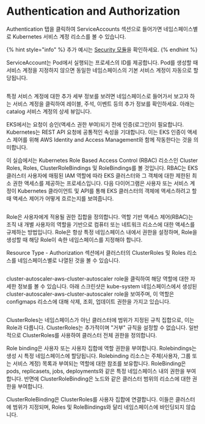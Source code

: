 # Authentication and Authorization

Authentication 탭을 클릭하여 ServiceAccounts 섹션으로 들어가면 네임스페이스별로 Kubernetes 서비스 계정 리소스를 볼 수 있습니다.

{% hint style="info" %}
추가 예시는 [Security 모듈](../../../security/)을 확인하세요.
{% endhint %}

ServiceAccount는 Pod에서 실행되는 프로세스의 ID를 제공합니다. Pod를 생성할 때 서비스 계정을 지정하지 않으면 동일한 네임스페이스의 기본 서비스 계정이 자동으로 할당됩니다.

<figure><img src="https://eksworkshop.com/assets/images/auth-resources-4bed81a9aa74a981e4a791e95fce37d4.jpg" alt=""><figcaption></figcaption></figure>

특정 서비스 계정에 대한 추가 세부 정보를 보려면 네임스페이스로 들어가서 보고자 하는 서비스 계정을 클릭하여 레이블, 주석, 이벤트 등의 추가 정보를 확인하세요. 아래는 catalog 서비스 계정의 상세 뷰입니다.

EKS에서는 요청이 승인(액세스 권한 부여)되기 전에 인증(로그인)이 필요합니다. Kubernetes는 REST API 요청에 공통적인 속성을 기대합니다. 이는 EKS 인증이 액세스 제어를 위해 AWS Identity and Access Management와 함께 작동한다는 것을 의미합니다.

이 실습에서는 Kubernetes Role Based Access Control (RBAC) 리소스인 Cluster Roles, Roles, ClusterRoleBindings 및 RoleBindings를 볼 것입니다. RBAC는 EKS 클러스터 사용자에 매핑된 IAM 역할에 따라 EKS 클러스터와 그 객체에 대한 제한된 최소 권한 액세스를 제공하는 프로세스입니다. 다음 다이어그램은 사용자 또는 서비스 계정이 Kubernetes 클라이언트 및 API를 통해 EKS 클러스터의 객체에 액세스하려고 할 때 액세스 제어가 어떻게 흐르는지를 보여줍니다.



<figure><img src="https://eksworkshop.com/assets/images/autz-index-636129e172c55c309f34e672a51bfc73.jpg" alt=""><figcaption></figcaption></figure>

Role은 사용자에게 적용될 권한 집합을 정의합니다. 역할 기반 액세스 제어(RBAC)는 조직 내 개별 사용자의 역할을 기반으로 컴퓨터 또는 네트워크 리소스에 대한 액세스를 규제하는 방법입니다. Role은 항상 특정 네임스페이스 내에서 권한을 설정하며, Role을 생성할 때 해당 Role이 속한 네임스페이스를 지정해야 합니다.

Resource Type - Authorization 섹션에서 클러스터의 ClusterRoles 및 Roles 리소스를 네임스페이스별로 나열된 것을 볼 수 있습니다.

<figure><img src="https://eksworkshop.com/assets/images/autz-role-cf67a08e8d3c9e3c95cf29080031fb80.jpg" alt=""><figcaption></figcaption></figure>

cluster-autoscaler-aws-cluster-autoscaler role을 클릭하여 해당 역할에 대한 자세한 정보를 볼 수 있습니다. 아래 스크린샷은 kube-system 네임스페이스에서 생성된 cluster-autoscaler-aws-cluster-autoscaler role을 보여주며, 이 역할은 configmaps 리소스에 대해 삭제, 조회, 업데이트 권한을 가지고 있습니다.

<figure><img src="https://eksworkshop.com/assets/images/autz-role-detail-c13a6fad58938ae2039102fdeef55fd4.jpg" alt=""><figcaption></figcaption></figure>

ClusterRoles는 네임스페이스가 아닌 클러스터에 범위가 지정된 규칙 집합으로, 이는 Role과 다릅니다. ClusterRoles는 추가적이며 "거부" 규칙을 설정할 수 없습니다. 일반적으로 ClusterRoles를 사용하여 클러스터 전체 권한을 정의합니다.

Role binding은 사용자 또는 사용자 집합에 역할 권한을 부여합니다. Rolebindings는 생성 시 특정 네임스페이스에 할당됩니다. Rolebinding 리소스는 주체(사용자, 그룹 또는 서비스 계정) 목록과 부여되는 역할에 대한 참조를 보유합니다. RoleBinding은 pods, replicasets, jobs, deployments와 같은 특정 네임스페이스 내의 권한을 부여합니다. 반면에 ClusterRoleBinding은 노드와 같은 클러스터 범위의 리소스에 대한 권한을 부여합니다.

ClusterRoleBinding은 ClusterRoles를 사용자 집합에 연결합니다. 이들은 클러스터에 범위가 지정되며, Roles 및 RoleBindings와 달리 네임스페이스에 바인딩되지 않습니다.

<figure><img src="https://eksworkshop.com/assets/images/authz-crolebinding-66f640db65c5d907b444129d6517f168.jpg" alt=""><figcaption></figcaption></figure>

